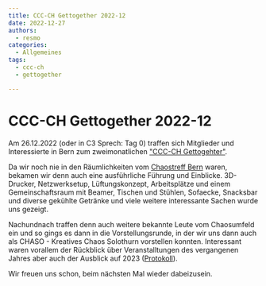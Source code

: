 ```yaml
---
title: CCC-CH Gettogether 2022-12
date: 2022-12-27
authors:
  - resmo
categories:
  - Allgemeines
tags:
  - ccc-ch
  - gettogether

---
```


# CCC-CH Gettogether 2022-12

Am 26.12.2022 (oder in C3 Sprech: Tag 0) traffen sich Mitglieder und Interessierte in Bern zum zweimonatlichen ["CCC-CH Gettogehter"](https://ccc-ch.ch/gettogether.html).

Da wir noch nie in den Räumlichkeiten vom [Chaostreff Bern](https://www.chaostreffbern.ch/) waren, bekamen wir denn auch eine ausführliche Führung und Einblicke. 3D-Drucker, Netzwerksetup, Lüftungskonzept, Arbeitsplätze und einem Gemeinschaftsraum mit Beamer, Tischen und Stühlen, Sofaecke, Snacksbar und diverse gekühlte Getränke und viele weitere interessante Sachen wurde uns gezeigt.

Nachundnach traffen denn auch weitere bekannte Leute vom Chaosumfeld ein und so gings es dann in die Vorstellungsrunde, in der wir uns dann auch als CHASO - Kreatives Chaos Solothurn vorstellen konnten. Interessant waren vorallem der Rückblick über Veranstalltungen des vergangenen Jahres aber auch der Ausblick auf 2023 ([Protokoll](https://ccc-ch.ch/2022-12-26-gettogether.html)).

Wir freuen uns schon, beim nächsten Mal wieder dabeizusein.
